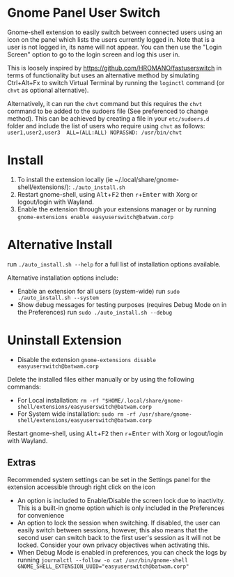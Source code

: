 # Gnome Panel User Switch
Gnome-shell extension to easily switch between connected users using an icon on the panel which lists the users currently logged in. Note that is a user is not logged in, its name will not appear. You can then use the "Login Screen" option to go to the login screen and log this user in.

This is loosely inspired by https://github.com/HROMANO/fastuserswitch in terms of functionality but uses an alternative method by simulating Ctrl+Alt+Fx to switch Virtual Terminal by running the `loginctl` command (or `chvt` as optional alternative).

Alternatively, it can run the `chvt` command but this requires the `chvt` command to be added to the sudoers file (See preferenced to change method). This can be achieved by creating a file in your `etc/sudoers.d` folder and include the list of users who require using `chvt` as follows:
`user1,user2,user3  ALL=(ALL:ALL) NOPASSWD: /usr/bin/chvt`

# Install
1. To install the extension locally (ie ~/.local/share/gnome-shell/extensions/): `./auto_install.sh`
2. Restart gnome-shell, using <kbd>Alt</kbd>+<kbd>F2</kbd> then `r`+<kbd>Enter</kbd> with Xorg or logout/login with Wayland.
3. Enable the extension through your extensions manager or by running `gnome-extensions enable easyuserswitch@batwam.corp`

# Alternative Install
run `./auto_install.sh --help` for a full list of installation options available.

Alternative installation options include:
- Enable an extension for all users (system-wide)
run `sudo ./auto_install.sh --system`
- Show debug messages for testing purposes (requires Debug Mode on in the Preferences)
run `sudo ./auto_install.sh --debug`

# Uninstall Extension
- Disable the extension
`gnome-extensions disable easyuserswitch@batwam.corp`

Delete the installed files either manually or by using the following commands:
- For Local installation:
`rm -rf "$HOME/.local/share/gnome-shell/extensions/easyuserswitch@batwam.corp`
- For System wide installation:
`sudo rm -rf /usr/share/gnome-shell/extensions/easyuserswitch@batwam.corp`

Restart gnome-shell, using <kbd>Alt</kbd>+<kbd>F2</kbd> then `r`+<kbd>Enter</kbd> with Xorg or logout/login with Wayland.
## Extras
Recommended system settings can be set in the Settings panel for the extension accessible through right click on the icon
- An option is included to Enable/Disable the screen lock due to inactivity. This is a built-in gnome option which is only included in the Preferences for convenience
- An option to lock the session when switching. If disabled, the user can easily switch between sessions, however, this also means that the second user can switch back to the first user's session as it will not be locked. Consider your own privacy objectives when activating this.
- When Debug Mode is enabled in preferences, you can check the logs by running `journalctl --follow -o cat /usr/bin/gnome-shell GNOME_SHELL_EXTENSION_UUID="easyuserswitch@batwam.corp"`
